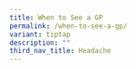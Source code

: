 ```yaml
---
title: When to See a GP
permalink: /when-to-see-a-gp/
variant: tiptap
description: ""
third_nav_title: Headache
---
```

<p></p>